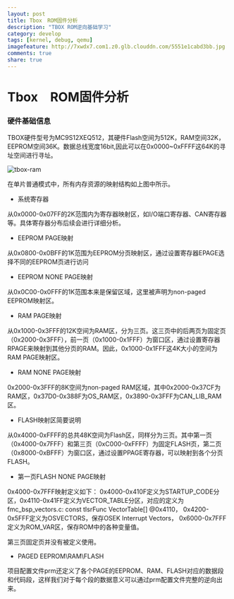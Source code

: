 ```yaml
---
layout: post
title: Tbox　ROM固件分析
description: "TBOX ROM逆向基础学习"
category: develop
tags: [kernel, debug, qemu]
imagefeature: http://7xwdx7.com1.z0.glb.clouddn.com/5551e1cabd3bb.jpg
comments: true
share: true
---
```


# Tbox　ROM固件分析

### 硬件基础信息

TBOX硬件型号为MC9S12XEQ512，其硬件Flash空间为512K，RAM空间32K，EEPROM空间36K。数据总线宽度16bit,因此可以在0x0000~0xFFFF这64K的寻址空间进行寻址。

![tbox-ram](http://7xwdx7.com1.z0.glb.clouddn.com/freescale-tbox-ram.jpg)

在单片普通模式中，所有内存资源的映射结构如上图中所示。

* 系统寄存器

从0x0000-0x07FF的2K范围内为寄存器映射区，如I/O端口寄存器、CAN寄存器等。具体寄存器分布后续会进行详细分析。

* EEPROM PAGE映射

从0x0800-0x0BFF的1K范围为EEPROM分页映射区，通过设置寄存器EPAGE选择不同的EEPROM页进行访问

* EEPROM NONE PAGE映射

从0x0C00-0x0FFF的1K范围本来是保留区域，这里被声明为non-paged EEPROM映射区。

* RAM PAGE映射

从0x1000-0x3FFF的12K空间为RAM区，分为三页。这三页中的后两页为固定页（0x2000-0x3FFF），前一页（0x1000-0x1FFF）为窗口区，通过设置寄存器RPAGE来映射到其他分页的RAM。因此，0x1000-0x1FFF这4K大小的空间为RAM PAGE映射区。

* RAM NONE PAGE映射

0x2000-0x3FFF的8K空间为non-paged RAM区域，其中0x2000-0x37CF为RAM区，0x37D0-0x388F为OS_RAM区，0x3890-0x3FFF为CAN_LIB_RAM区。

* FLASH映射区简要说明

从0x4000-0xFFFF的总共48K空间为Flash区，同样分为三页。其中第一页（0x4000-0x7FFF）和第三页（0xC000-0xFFFF）为固定FLASH页，第二页（0x8000-0xBFFF）为窗口区，通过设置PPAGE寄存器，可以映射到各个分页FLASH。

* 第一页FLASH NONE PAGE映射

0x4000-0x7FFF映射定义如下： 0x4000-0x410F定义为STARTUP_CODE分区，0x4110-0x41FF定义为VECTOR_TABLE分区，对应的定义为fmc_bsp_vectors.c: const tIsrFunc VectorTable[] @0x4110， 0x4200-0x5FFF定义为OSVECTORS，保存OSEK Interrupt Vectors， 0x6000-0x7FFF定义为ROM_VAR区，保存ROM中的各种变量值。

第三页固定页并没有被定义使用。

* PAGED EEPROM\RAM\FLASH

项目配置文件prm还定义了各个PAGE的EEPROM、RAM、FLASH对应的数据段和代码段，这样我们对于每个段的数据意义可以通过prm配置文件完整的逆向出来。
